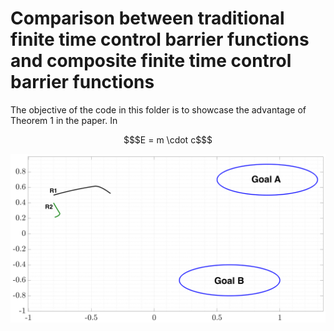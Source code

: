 # Comparison between traditional finite time control barrier functions and composite finite time control barrier functions

The objective of the code in this folder is to showcase the advantage of Theorem 1 in the paper. In 
```math
$E = m \cdot c$
```

![Alt text](/figs/trad_traj.png?raw=true)

